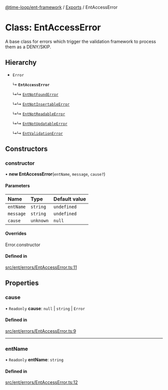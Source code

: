 [@time-loop/ent-framework](../README.md) / [Exports](../modules.md) / EntAccessError

# Class: EntAccessError

A base class for errors which trigger the validation framework to process
them as a DENY/SKIP.

## Hierarchy

- `Error`

  ↳ **`EntAccessError`**

  ↳↳ [`EntNotFoundError`](EntNotFoundError.md)

  ↳↳ [`EntNotInsertableError`](EntNotInsertableError.md)

  ↳↳ [`EntNotReadableError`](EntNotReadableError.md)

  ↳↳ [`EntNotUpdatableError`](EntNotUpdatableError.md)

  ↳↳ [`EntValidationError`](EntValidationError.md)

## Constructors

### constructor

• **new EntAccessError**(`entName`, `message`, `cause?`)

#### Parameters

| Name | Type | Default value |
| :------ | :------ | :------ |
| `entName` | `string` | `undefined` |
| `message` | `string` | `undefined` |
| `cause` | `unknown` | `null` |

#### Overrides

Error.constructor

#### Defined in

[src/ent/errors/EntAccessError.ts:11](https://github.com/clickup/rest-client/blob/master/src/ent/errors/EntAccessError.ts#L11)

## Properties

### cause

• `Readonly` **cause**: ``null`` \| `string` \| `Error`

#### Defined in

[src/ent/errors/EntAccessError.ts:9](https://github.com/clickup/rest-client/blob/master/src/ent/errors/EntAccessError.ts#L9)

___

### entName

• `Readonly` **entName**: `string`

#### Defined in

[src/ent/errors/EntAccessError.ts:12](https://github.com/clickup/rest-client/blob/master/src/ent/errors/EntAccessError.ts#L12)

